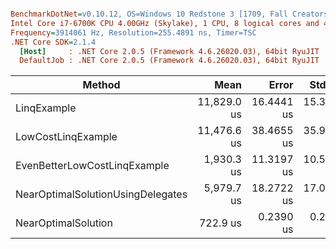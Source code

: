 ``` ini

BenchmarkDotNet=v0.10.12, OS=Windows 10 Redstone 3 [1709, Fall Creators Update] (10.0.16299.192)
Intel Core i7-6700K CPU 4.00GHz (Skylake), 1 CPU, 8 logical cores and 4 physical cores
Frequency=3914061 Hz, Resolution=255.4891 ns, Timer=TSC
.NET Core SDK=2.1.4
  [Host]     : .NET Core 2.0.5 (Framework 4.6.26020.03), 64bit RyuJIT
  DefaultJob : .NET Core 2.0.5 (Framework 4.6.26020.03), 64bit RyuJIT


```
|                            Method |        Mean |      Error |     StdDev |    Gen 0 | Allocated |
|---------------------------------- |------------:|-----------:|-----------:|---------:|----------:|
|                       LinqExample | 11,829.0 us | 16.4441 us | 15.3818 us | 109.3750 |  480000 B |
|                LowCostLinqExample | 11,476.6 us | 38.4655 us | 35.9806 us |        - |       0 B |
|      EvenBetterLowCostLinqExample |  1,930.3 us | 11.3197 us | 10.5885 us |        - |       0 B |
| NearOptimalSolutionUsingDelegates |  5,979.7 us | 18.2722 us | 17.0919 us |        - |       0 B |
|               NearOptimalSolution |    722.9 us |  0.2390 us |  0.2119 us |        - |       0 B |
